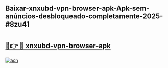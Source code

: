## Baixar-xnxubd-vpn-browser-apk-Apk-sem-anúncios-desbloqueado-completamente-2025-#8zu41

# <h2><a href="https://ainizakaria.my?title=xnxubd-vpn-browser-apk&ref=20M">🔗👉 🔴 xnxubd-vpn-browser-apk</a></h2>

[![acn](https://github.com/user-attachments/assets/0f9c940e-d8b0-45ae-aac7-cd30a18b3e1c)](https://ainizakaria.my?title=xnxubd-vpn-browser-apk&ref=20M)

